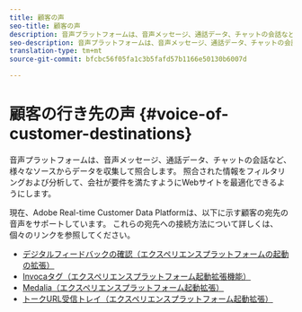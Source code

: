 ```yaml
---
title: 顧客の声
seo-title: 顧客の声
description: 音声プラットフォームは、音声メッセージ、通話データ、チャットの会話など、様々なソースからデータを収集して照合します。 照合された情報をフィルタリングおよび分析して、会社が要件を満たすようにWebサイトを最適化できるようにします。
seo-description: 音声プラットフォームは、音声メッセージ、通話データ、チャットの会話など、様々なソースからデータを収集して照合します。 照合された情報をフィルタリングおよび分析して、会社が要件を満たすようにWebサイトを最適化できるようにします。
translation-type: tm+mt
source-git-commit: bfcbc56f05fa1c3b5fafd57b1166e50130b6007d

---
```



# 顧客の行き先の声 {#voice-of-customer-destinations}

音声プラットフォームは、音声メッセージ、通話データ、チャットの会話など、様々なソースからデータを収集して照合します。 照合された情報をフィルタリングおよび分析して、会社が要件を満たすようにWebサイトを最適化できるようにします。

現在、Adobe Real-time Customer Data Platformは、以下に示す顧客の宛先の音声をサポートしています。 これらの宛先への接続方法について詳しくは、個々のリンクを参照してください。

* [デジタルフィードバックの確認（エクスペリエンスプラットフォームの起動の拡張）](confirmit-digital-feedback-extension.md)
* [Invocaタグ（エクスペリエンスプラットフォーム起動拡張機能）](/help/rtcdp/destinations/invoca-extension.md)
* [Medalia（エクスペリエンスプラットフォーム起動拡張）](medallia-extension.md)
* [トークURL受信トレイ（エクスペリエンスプラットフォーム起動拡張）](talkurl-extension.md)